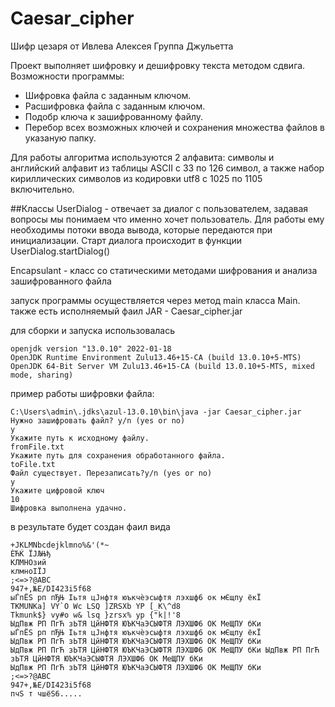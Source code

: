 # Caesar_cipher 
Шифр цезаря
от Ивлева Алексея
Группа Джульетта

Проект выполняет шифровку и дешифровку текста методом сдвига.
Возможности программы:
- Шифровка файла с заданным ключом.
- Расшифровка файла с заданным ключом.
- Подобр ключа к зашифрованному файлу.
- Перебор всех возможных ключей и сохранения множества файлов в указаную папку.

Для работы алгоритма используются 2 алфавита: символы и английский алфавит из таблицы ASCII c 33 по 126 символ,
а также набор кириллических символов из кодировки utf8 с 1025 по 1105 включительно.

##Классы
UserDialog - отвечает за диалог с пользователем, задавая вопросы мы понимаем что именно хочет пользователь.
Для работы ему необходимы потоки ввода вывода, которые передаются при инициализации.
Старт диалога происходит в функции UserDialog.startDialog() 

Encapsulant - класс со статическими методами шифрования и анализа зашифрованного файла

запуск программы осуществляется через метод main класса Main.
также есть исполняемый фаил  JAR - Caesar_cipher.jar

для сборки и запуска использовалась
```shell
openjdk version "13.0.10" 2022-01-18
OpenJDK Runtime Environment Zulu13.46+15-CA (build 13.0.10+5-MTS)
OpenJDK 64-Bit Server VM Zulu13.46+15-CA (build 13.0.10+5-MTS, mixed mode, sharing)
```

пример работы шифровки файла:
```shell
C:\Users\admin\.jdks\azul-13.0.10\bin\java -jar Caesar_cipher.jar
Нужно зашифровать файл? y/n (yes or no)
y
Укажите путь к исходному файлу.
fromFile.txt
Укажите путь для сохранения обработанного файла.
toFile.txt
Файл существует. Перезаписать?y/n (yes or no)
y
Укажите цифровой ключ
10
Шифровка выполнена удачно.
```
в результате будет создан фаил вида
```shell
+JKLMNbcdejklmno%&'(*~
ЀЋЌ ЇЈЉЊђ
КЛМНОзий
клмноІЇЈ
;<=>?@ABC
947+,№E/DI423i5f68
ыЃпЁЅ рп пЂЊ Іьтя цЈнфтя юъкчѐэсыфтя лэхшф6 ок мЄщпу ёкЇ
TKMUNKa] VY`O Wc LSQ ]ZRSXb YP [_K\^d8
Tkmunk$} vy#o w& lsq }zrsx% yp {"k|!'8
ЫдПвж РП ПгЋ зЬТЯ ЦйНФТЯ ЮЪКЧаЭСЫФТЯ ЛЭХШФ6 ОК МеЩПУ бКи
ыЃпЁЅ рп пЂЊ Іьтя цЈнфтя юъкчѐэсыфтя лэхшф6 ок мЄщпу ёкЇ
ЫдПвж РП ПгЋ зЬТЯ ЦйНФТЯ ЮЪКЧаЭСЫФТЯ ЛЭХШФ6 ОК МеЩПУ бКи
ЫдПвж РП ПгЋ зЬТЯ ЦйНФТЯ ЮЪКЧаЭСЫФТЯ ЛЭХШФ6 ОК МеЩПУ бКи ЫдПвж РП ПгЋ зЬТЯ ЦйНФТЯ ЮЪКЧаЭСЫФТЯ ЛЭХШФ6 ОК МеЩПУ бКи
ЫдПвж РП ПгЋ зЬТЯ ЦйНФТЯ ЮЪКЧаЭСЫФТЯ ЛЭХШФ6 ОК МеЩПУ бКи
;<=>?@ABC
947+,№E/DI423i5f68
пчЅ т чшёЅ6.....
```